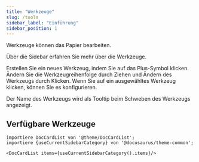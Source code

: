 ```yaml
---
title: "Werkzeuge"
slug: /tools
sidebar_label: "Einführung"
sidebar_position: 1
---
```



Werkzeuge können das Papier bearbeiten.

Über die Sidebar erfahren Sie mehr über die Werkzeuge.

Erstellen Sie ein neues Werkzeug, indem Sie auf das Plus-Symbol klicken. Ändern Sie die Werkzeugreihenfolge durch Ziehen und Ändern des Werkzeugs durch Klicken. Wenn Sie auf ein ausgewähltes Werkzeug klicken, können Sie es konfigurieren.

Der Name des Werkzeugs wird als Tooltip beim Schweben des Werkzeugs angezeigt.

## Verfügbare Werkzeuge

```mdx-code-block
importiere DocCardList von '@theme/DocCardList';
importiere {useCurrentSidebarCategory} von '@docusaurus/theme-common';

<DocCardList items={useCurrentSidebarCategory().items}/>
```
